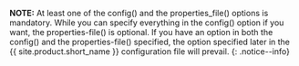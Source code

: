 **NOTE:** At least one of the config() and the properties_file() options is
mandatory. While you can specify everything in the config() option if
you want, the properties-file() is optional. If you have an option in
both the config() and the properties-file() specified, the option
specified later in the {{ site.product.short_name }} configuration file will prevail.
{: .notice--info}

